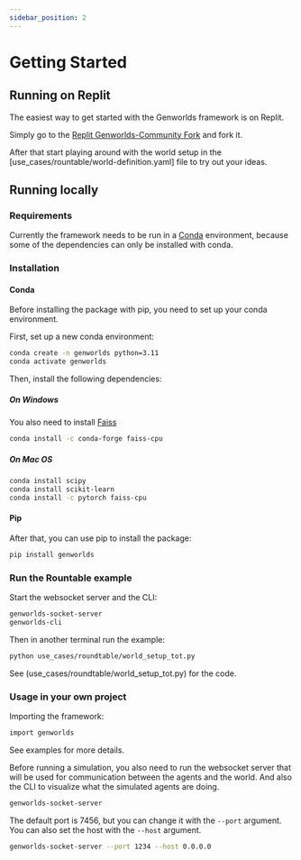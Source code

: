 ```yaml
---
sidebar_position: 2
---
```


# Getting Started

## Running on Replit

The easiest way to get started with the Genworlds framework is on Replit.

Simply go to the [Replit Genworlds-Community Fork](https://replit.com/@yeagerai/genworlds-community) and fork it.

After that start playing around with the world setup in the [use_cases/rountable/world-definition.yaml] file to try out your ideas.

## Running locally

### Requirements

Currently the framework needs to be run in a [Conda](https://docs.conda.io/en/latest/) environment, because some of the dependencies can only be installed with conda.

### Installation
#### Conda
Before installing the package with pip, you need to set up your conda environment.

First, set up a new conda environment:

```bash
conda create -n genworlds python=3.11
conda activate genworlds
```

Then, install the following dependencies:

##### On Windows

You also need to install [Faiss](https://github.com/facebookresearch/faiss)

```bash
conda install -c conda-forge faiss-cpu
```

##### On Mac OS

```bash
conda install scipy
conda install scikit-learn
conda install -c pytorch faiss-cpu
```

#### Pip

After that, you can use pip to install the package:

```bash
pip install genworlds
```

### Run the Rountable example

Start the websocket server and the CLI:

```bash
genworlds-socket-server
genworlds-cli
```

Then in another terminal run the example:

```bash
python use_cases/roundtable/world_setup_tot.py
```

See (use_cases/roundtable/world_setup_tot.py) for the code.

### Usage in your own project
Importing the framework:

```bash
import genworlds
```

See examples for more details.

Before running a simulation, you also need to run the websocket server that will be used for communication between the agents and the world. And also the CLI to visualize what the simulated agents are doing.

```bash
genworlds-socket-server
```

The default port is 7456, but you can change it with the `--port` argument.
You can also set the host with the `--host` argument.

```bash
genworlds-socket-server --port 1234 --host 0.0.0.0
```